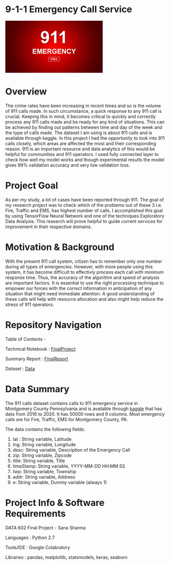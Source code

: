 # 9-1-1 Emergency Call Service 
![911](911_pic.jpg)

# Overview 
The crime rates have been increasing in recent times and so is the volume of 911 calls made. In such circumstance, a quick response to any 911 call is crucial. Keeping this in mind, it becomes critical to quickly and correctly process any 911 calls made and be ready for any kind of situations. This can be achieved by finding out patterns between time and day of the week and the type of calls made. The dataset I am using is about 911 calls and is available through kaggle. In this project I had the opportunity to look into 911 calls closely, which areas are affected the most and their corresponding reason. 911 is an important resource and data analytics of this would be helpful for communities and 911 operators. I used fully connected layer to check how well my model works and though experimental results the model gives 99% validation accuracy and very low validation loss.

# Project Goal
As per my study, a lot of cases have been reported through 911. The goal of my research project was to check which of the problems out of these 3 i.e. Fire, Traffic and EMS, has highest number of calls. I accomplished this goal by using TensorFlow Neural Network and one of the techniques Exploratory Data Analysis. This research will prove helpful to guide current services for improvement in their respective domains.

# Motivation & Background
With the present 911 call system, citizen has to remember only one number during all types of emergencies. However, with more people using this system, it has become difficult to effectivly process each call with minimum response time. Thus, the accuracy of the algorithm and speed of analysis are important factors. It is essential to use the right processing technique to empower our forces with the correct information in anticipation of any situation that might need immediate attention. A good understanding of these calls will help with resource allocation and also might help reduce the stress of 911 operators.

# Repository Navigation 

Table of Contents -

Technical Notebook               : [FinalProject](https://github.com/sanashar/911_emergency_calls/blob/main/Technical%20Notebook/FinalProject.ipynb)

Summary Report       : [FinalReport](https://github.com/sanashar/911_emergency_calls/blob/main/Summary%20Report/FinalProjectReport.ipynb)

Dataset          : [Data](https://www.kaggle.com/mchirico/montcoalert)

# Data Summary
The 911 calls dataset contains calls to 911 emergency service in Montgomery County Pennsylvania and is available through [kaggle](https://www.kaggle.com/mchirico/montcoalert) that has data from 2016 to 2020. It has 50000 rows and 9 columns. Most emergency calls are for Fire, Traffic, EMS for Montgomery County, PA.

The data contains the following fields:

1. lat : String variable, Latitude
2. lng: String variable, Longitude
3. desc: String variable, Description of the Emergency Call
4. zip: String variable, Zipcode
5. title: String variable, Title
6. timeStamp: String variable, YYYY-MM-DD HH:MM:SS
7. twp: String variable, Township
8. addr: String variable, Address
9. e: String variable, Dummy variable (always 1)

# Project Info & Software Requirements
DATA 602 Final Project - Sana Sharma

Languages    : Python 2.7

Tools/IDE    : Google Colabratory

Libraries    : pandas, matplotlib, statsmodels, keras, seaborn
